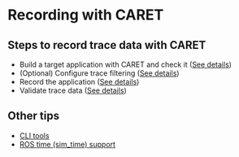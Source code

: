 # Recording with CARET

## Steps to record trace data with CARET

- Build a target application with CARET and check it ([See details](./build_check))
- (Optional) Configure trace filtering ([See details](./trace_filtering))
- Record the application ([See details](./recording))
- Validate trace data ([See details](./validating))

## Other tips

- [CLI tools](./cli_tool)
- [ROS time (sim_time) support](./sim_time)
